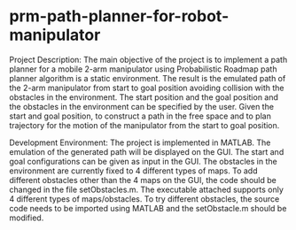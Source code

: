 # prm-path-planner-for-robot-manipulator

Project Description:
The main objective of the project is to implement a path planner for a mobile 2-arm manipulator using Probabilistic Roadmap path planner algorithm is a static environment. The result is the emulated path of the 2-arm manipulator from start to goal position avoiding collision with the obstacles in the environment.
The start position and the goal position and the obstacles in the environment can be specified by the user. Given the start and goal position, to construct a path in the free space and to plan trajectory for the motion of the manipulator from the start to goal position.

Development Environment:
The project is implemented in MATLAB.
The emulation of the generated path will be displayed on the GUI. The start and goal configurations can be given as input in the GUI. The obstacles in the environment are currently fixed to 4 different types of maps. To add different obstacles other than the 4 maps on the GUI, the code should be changed in the file setObstacles.m.
The executable attached supports only 4 different types of maps/obstacles. To try different obstacles, the source code needs to be imported using MATLAB and the setObstacle.m should be modified.
